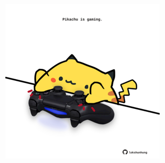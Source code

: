 <!-- built at 22/07/2022, 22:01:16 UTC -->
<p align="center">
  <img width="500" height="500" src="./ReadmeImage.svg">
</p>
